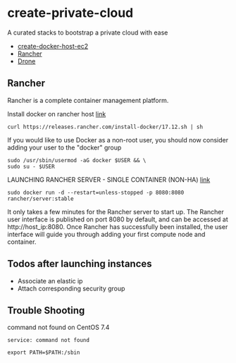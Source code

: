 # create-private-cloud

A curated stacks to bootstrap a private cloud with ease

- [create-docker-host-ec2](create-docker-host-ec2)
- [Rancher](#rancher)
- [Drone](drone)

## Rancher

Rancher is a complete container management platform.

Install docker on rancher host [link](http://rancher.com/docs/rancher/v1.6/en/hosts/#supported-docker-versions)

```
curl https://releases.rancher.com/install-docker/17.12.sh | sh
```

If you would like to use Docker as a non-root user, you should now consider adding your user to the "docker" group

```
sudo /usr/sbin/usermod -aG docker $USER && \
sudo su - $USER
```

LAUNCHING RANCHER SERVER - SINGLE CONTAINER (NON-HA) [link](http://rancher.com/docs/rancher/v1.6/en/installing-rancher/installing-server/)

```
sudo docker run -d --restart=unless-stopped -p 8080:8080 rancher/server:stable
```

It only takes a few minutes for the Rancher server to start up. The Rancher user interface is published on port 8080 by default, and can be accessed at http://host_ip:8080. Once Rancher has successfully been installed, the user interface will guide you through adding your first compute node and container.

## Todos after launching instances

- Associate an elastic ip
- Attach corresponding security group


## Trouble Shooting

command not found on CentOS 7.4
```
service: command not found
```

```
export PATH=$PATH:/sbin
```

